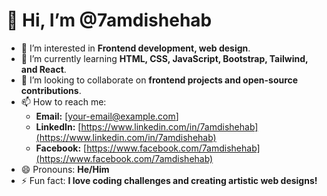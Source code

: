 # 👋 Hi, I’m @7amdishehab  
- 👀 I’m interested in **Frontend development, web design**.  
- 🌱 I’m currently learning **HTML, CSS, JavaScript, Bootstrap, Tailwind, and React**.  
- 💞️ I’m looking to collaborate on **frontend projects and open-source contributions**.  
- 📫 How to reach me:  
  - **Email:** [your-email@example.com]  
  - **LinkedIn:** [https://www.linkedin.com/in/7amdishehab](https://www.linkedin.com/in/7amdishehab)  
  - **Facebook:** [https://www.facebook.com/7amdishehab](https://www.facebook.com/7amdishehab)  
- 😄 Pronouns: **He/Him**  
- ⚡ Fun fact: **I love coding challenges and creating artistic web designs!**  
